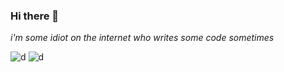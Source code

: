 ### Hi there 👋
*i'm some idiot on the internet who writes some code sometimes*

![d](https://github-readme-stats.vercel.app/api/?username=lisqu16&layout=compact&theme=gruvbox&count_private=true&show_icons=true)
![d](https://github-readme-stats.vercel.app/api/top-langs/?username=lisqu16&layout=compact&theme=gruvbox&langs_count=10)


<!--
**lisqu16/lisqu16** is a ✨ _special_ ✨ repository because its `README.md` (this file) appears on your GitHub profile.

Here are some ideas to get you started:

- 🔭 I’m currently working on ...
- 🌱 I’m currently learning ...
- 👯 I’m looking to collaborate on ...
- 🤔 I’m looking for help with ...
- 💬 Ask me about ...
- 📫 How to reach me: ...
- 😄 Pronouns: ...
- ⚡ Fun fact: ...
-->
